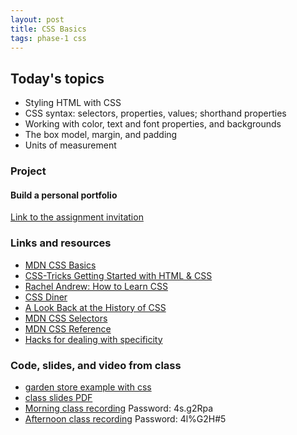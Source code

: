 ```yaml
---
layout: post
title: CSS Basics
tags: phase-1 css
---
```


## Today's topics

- Styling HTML with CSS
- CSS syntax: selectors, properties, values; shorthand properties
- Working with color, text and font properties, and backgrounds
- The box model, margin, and padding
- Units of measurement

### Project
#### Build a personal portfolio

[Link to the assignment invitation](https://classroom.github.com/a/Qy_BgLKw)

### Links and resources

- [MDN CSS Basics](https://developer.mozilla.org/en-US/docs/Learn/Getting_started_with_the_web/CSS_basics)
- [CSS-Tricks Getting Started with HTML & CSS](https://css-tricks.com/guides/beginner/)
- [Rachel Andrew: How to Learn CSS](https://www.smashingmagazine.com/2019/01/how-to-learn-css/)
- [CSS Diner](https://flukeout.github.io/)
- [A Look Back at the History of CSS](https://css-tricks.com/look-back-history-css/)
- [MDN CSS Selectors](https://developer.mozilla.org/en-US/docs/Web/CSS/CSS_Selectors)
- [MDN CSS Reference](https://developer.mozilla.org/en-US/docs/Web/CSS/Reference)
- [Hacks for dealing with specificity](https://csswizardry.com/2014/07/hacks-for-dealing-with-specificity/)

### Code, slides, and video from class

- [garden store example with css](https://github.com/momentum-team-1/examples/tree/master/garden-store-css)
- [class slides PDF](/slide-decks/css-basics.pdf)
- [Morning class recording](https://us02web.zoom.us/rec/share/y_IoPr_dqV1LSZHowh_DXv4tL8fjT6a81nMd-qVfn0iXAp-9YtILNVHtr_aCMQAk) Password: 4s.g2Rpa
- [Afternoon class recording](https://us02web.zoom.us/rec/share/39RELIrh-CRLQq_89E34a_MuGI7-aaa813Uf_PIPzEYSCBoPSwThnTt0ZVtKrvFm) Password: 4l%G2H#5
